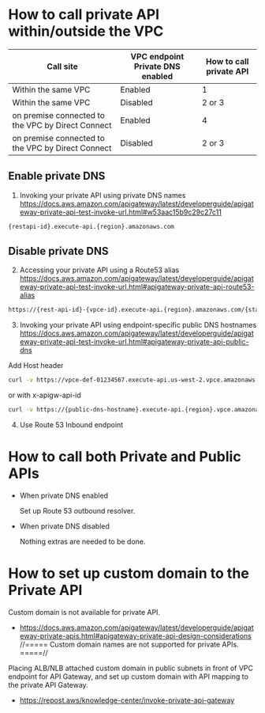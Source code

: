 # How to call private API within/outside the VPC

| Call site                                         | VPC endpoint Private DNS enabled | How to call private API |
| ------------------------------------------------- | -------------------------------- | ----------------------- |
| Within the same VPC                               | Enabled                          | 1                       |
| Within the same VPC                               | Disabled                         | 2 or 3                  |
| on premise connected to the VPC by Direct Connect | Enabled                          | 4                       |
| on premise connected to the VPC by Direct Connect | Disabled                         | 2 or 3                  |

## Enable private DNS

1. Invoking your private API using private DNS names
   https://docs.aws.amazon.com/apigateway/latest/developerguide/apigateway-private-api-test-invoke-url.html#w53aac15b9c29c27c11

```sh
{restapi-id}.execute-api.{region}.amazonaws.com
```

## Disable private DNS

2. Accessing your private API using a Route53 alias
   https://docs.aws.amazon.com/apigateway/latest/developerguide/apigateway-private-api-test-invoke-url.html#apigateway-private-api-route53-alias

```sh
https://{rest-api-id}-{vpce-id}.execute-api.{region}.amazonaws.com/{stage}
```

3. Invoking your private API using endpoint-specific public DNS hostnames
   https://docs.aws.amazon.com/apigateway/latest/developerguide/apigateway-private-api-test-invoke-url.html#apigateway-private-api-public-dns

Add Host header

```sh
curl -v https://vpce-def-01234567.execute-api.us-west-2.vpce.amazonaws.com/test/pets -H 'Host: abc1234.execute-api.us-west-2.amazonaws.com'
```

or with x-apigw-api-id

```sh
curl -v https://{public-dns-hostname}.execute-api.{region}.vpce.amazonaws.com/test -H'x-apigw-api-id:{api-id}'
```

4. Use Route 53 Inbound endpoint

# How to call both Private and Public APIs

- When private DNS enabled

  Set up Route 53 outbound resolver.

- When private DNS disabled

  Nothing extras are needed to be done.

# How to set up custom domain to the Private API

Custom domain is not available for private API.

- https://docs.aws.amazon.com/apigateway/latest/developerguide/apigateway-private-apis.html#apigateway-private-api-design-considerations
  //=====
  Custom domain names are not supported for private APIs.
  =====//

Placing ALB/NLB attached custom domain in public subnets in front of VPC endpoint for API Gateway, and set up custom domain with API mapping to the private API Gateway.

- https://repost.aws/knowledge-center/invoke-private-api-gateway
